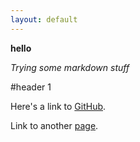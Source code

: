 ```yaml
---
layout: default
---
```


**hello**

*Trying some markdown stuff*

#header 1

Here's a link to [GitHub](https://github.com).

Link to another [page](file2.md).
